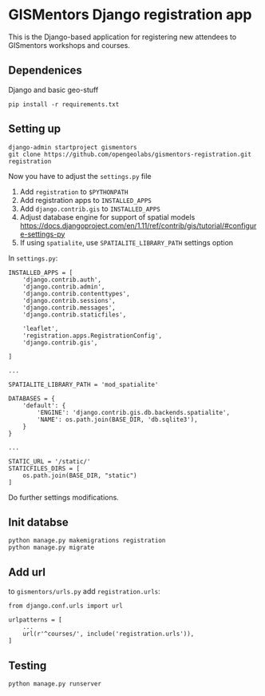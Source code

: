 # GISMentors Django registration app

This is the Django-based application for registering new attendees to GISmentors
workshops and courses.

## Dependenices

Django and basic geo-stuff

```
pip install -r requirements.txt
```

## Setting up

```
django-admin startproject gismentors
git clone https://github.com/opengeolabs/gismentors-registration.git registration
```

Now you have to adjust the `settings.py` file

1. Add `registration` to `$PYTHONPATH`
2. Add registration apps to `INSTALLED_APPS`
3. Add `django.contrib.gis` to `INSTALLED_APPS`
4. Adjust database engine for support of spatial models https://docs.djangoproject.com/en/1.11/ref/contrib/gis/tutorial/#configure-settings-py
5. If using `spatialite`, use `SPATIALITE_LIBRARY_PATH` settings option

In `settings.py`:

```
INSTALLED_APPS = [
    'django.contrib.auth',
    'django.contrib.admin',
    'django.contrib.contenttypes',
    'django.contrib.sessions',
    'django.contrib.messages',
    'django.contrib.staticfiles',

    'leaflet',
    'registration.apps.RegistrationConfig',
    'django.contrib.gis',

]

...

SPATIALITE_LIBRARY_PATH = 'mod_spatialite'

DATABASES = {
    'default': {
        'ENGINE': 'django.contrib.gis.db.backends.spatialite',
        'NAME': os.path.join(BASE_DIR, 'db.sqlite3'),
    }
}

...

STATIC_URL = '/static/'
STATICFILES_DIRS = [
    os.path.join(BASE_DIR, "static")
]

```


Do further settings modifications.

## Init databse

```
python manage.py makemigrations registration
python manage.py migrate
```

## Add url

to `gismentors/urls.py` add `registration.urls`:

```
from django.conf.urls import url

urlpatterns = [
    ...
    url(r'^courses/', include('registration.urls')),
]
```

## Testing

```
python manage.py runserver
```
